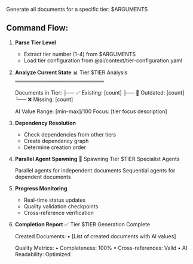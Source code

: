 Generate all documents for a specific tier: $ARGUMENTS

## Command Flow:

1. **Parse Tier Level**

   - Extract tier number (1-4) from $ARGUMENTS
   - Load tier configuration from @ai/context/tier-configuration.yaml

2. **Analyze Current State**
   📊 Tier $TIER Analysis
   ════════════════════════

   Documents in Tier:
   ├── ✅ Existing: [count]
   ├── 🔄 Outdated: [count]
   └── ❌ Missing: [count]

   AI Value Range: [min-max]/100
   Focus: [tier focus description]

3. **Dependency Resolution**

   - Check dependencies from other tiers
   - Create dependency graph
   - Determine creation order

4. **Parallel Agent Spawning**
   🤖 Spawning Tier $TIER Specialist Agents

   Parallel agents for independent documents
   Sequential agents for dependent documents

5. **Progress Monitoring**

   - Real-time status updates
   - Quality validation checkpoints
   - Cross-reference verification

6. **Completion Report**
   ✅ Tier $TIER Generation Complete

   Created Documents:
   • [List of created documents with AI values]

   Quality Metrics:
   • Completeness: 100%
   • Cross-references: Valid
   • AI Readability: Optimized
